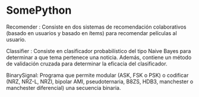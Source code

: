 # SomePython

Recomender : Consiste en dos sistemas de recomendación colaborativos (basado en usuarios y basado en ítems) para recomendar películas al usuario.

Classifier : Consiste en clasificador probabilístico del tipo Naive Bayes para determinar a que tema pertenece una noticia. Además, contiene un método de validación cruzada para determinar la eficacia del clasificador.

BinarySignal: Programa que permite modular (ASK, FSK o PSK) o codificar (NRZ, NRZ-L, NRZI, bipolar AMI, pseudoternaria, B8ZS, HDB3, manchester o manchester diferencial) una secuencia binaria. 
